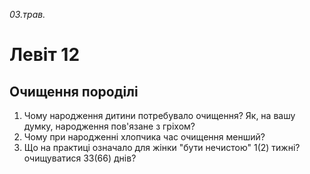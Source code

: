 
_03.трав._

# Левіт 12

## Очищення породілі
1. Чому народження дитини потребувало очищення? Як, на вашу думку, народження пов'язане з гріхом?
2. Чому при народженні хлопчика час очищення менший?
3. Що на практиці означало для жінки "бути нечистою" 1(2) тижні? очищуватися 33(66) днів?
